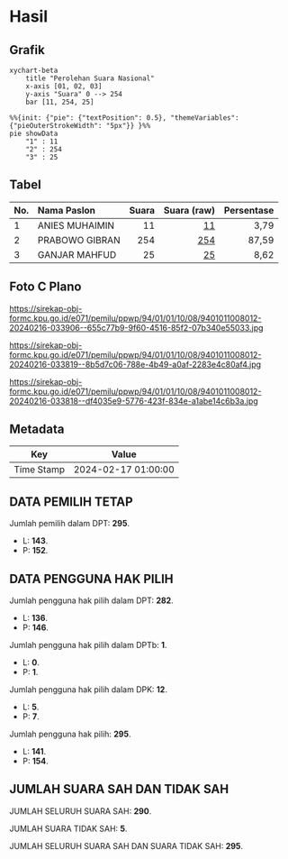 # Hasil

## Grafik

```mermaid
xychart-beta
    title "Perolehan Suara Nasional"
    x-axis [01, 02, 03]
    y-axis "Suara" 0 --> 254
    bar [11, 254, 25]
```

```mermaid
%%{init: {"pie": {"textPosition": 0.5}, "themeVariables": {"pieOuterStrokeWidth": "5px"}} }%%
pie showData
    "1" : 11
    "2" : 254
    "3" : 25
```

## Tabel

| No. | Nama Paslon    | Suara | Suara (raw) | Persentase |
|:--- |:-------------- | -----:| -----------:| ----------:|
| 1   | ANIES MUHAIMIN | 11    | [11][p-1]   | 3,79       |
| 2   | PRABOWO GIBRAN | 254   | [254][p-2]  | 87,59      |
| 3   | GANJAR MAHFUD  | 25    | [25][p-3]   | 8,62       |


[p-1]: https://github.com/gigit-pemilu/pemilu-2024/blob/main/pilpres/hitung-suara/sub/94-papua-tengah/sub/01-nabire/sub/01-nabire/sub/1008-nabarua/sub/012-tps/sub/paslon-1.txt
[p-2]: https://github.com/gigit-pemilu/pemilu-2024/blob/main/pilpres/hitung-suara/sub/94-papua-tengah/sub/01-nabire/sub/01-nabire/sub/1008-nabarua/sub/012-tps/sub/paslon-2.txt
[p-3]: https://github.com/gigit-pemilu/pemilu-2024/blob/main/pilpres/hitung-suara/sub/94-papua-tengah/sub/01-nabire/sub/01-nabire/sub/1008-nabarua/sub/012-tps/sub/paslon-3.txt

## Foto C Plano

https://sirekap-obj-formc.kpu.go.id/e071/pemilu/ppwp/94/01/01/10/08/9401011008012-20240216-033906--655c77b9-9f60-4516-85f2-07b340e55033.jpg

https://sirekap-obj-formc.kpu.go.id/e071/pemilu/ppwp/94/01/01/10/08/9401011008012-20240216-033819--8b5d7c06-788e-4b49-a0af-2283e4c80af4.jpg

https://sirekap-obj-formc.kpu.go.id/e071/pemilu/ppwp/94/01/01/10/08/9401011008012-20240216-033818--df4035e9-5776-423f-834e-a1abe14c6b3a.jpg


## Metadata

| Key        | Value               |
| ---------- | ------------------- |
| Time Stamp | 2024-02-17 01:00:00 |


## DATA PEMILIH TETAP

Jumlah pemilih dalam DPT: **295**.
 * L: **143**.
 * P: **152**.

## DATA PENGGUNA HAK PILIH

Jumlah pengguna hak pilih dalam DPT: **282**.
 * L: **136**.
 * P: **146**.

Jumlah pengguna hak pilih dalam DPTb: **1**.
 * L: **0**.
 * P: **1**.

Jumlah pengguna hak pilih dalam DPK: **12**.
 * L: **5**.
 * P: **7**.

Jumlah pengguna hak pilih: **295**.
 * L: **141**.
 * P: **154**.

## JUMLAH SUARA SAH DAN TIDAK SAH

JUMLAH SELURUH SUARA SAH: **290**.

JUMLAH SUARA TIDAK SAH: **5**.

JUMLAH SELURUH SUARA SAH DAN SUARA TIDAK SAH: **295**.


